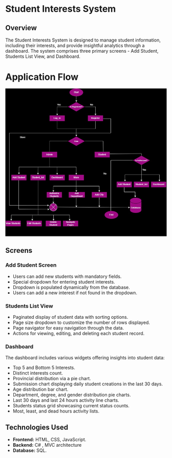# Student Interests System

## Overview

The Student Interests System is designed to manage student information, including their interests, and provide insightful analytics through a dashboard. The system comprises three primary screens - Add Student, Students List View, and Dashboard.

# Application Flow

![Alt text](appflow.jpg)

## Screens

### Add Student Screen

- Users can add new students with mandatory fields.
- Special dropdown for entering student interests.
- Dropdown is populated dynamically from the database.
- Users can add a new interest if not found in the dropdown.

### Students List View

- Paginated display of student data with sorting options.
- Page size dropdown to customize the number of rows displayed.
- Page navigator for easy navigation through the data.
- Actions for viewing, editing, and deleting each student record.

### Dashboard

The dashboard includes various widgets offering insights into student data:

- Top 5 and Bottom 5 Interests.
- Distinct interests count.
- Provincial distribution via a pie chart.
- Submission chart displaying daily student creations in the last 30 days.
- Age distribution bar chart.
- Department, degree, and gender distribution pie charts.
- Last 30 days and last 24 hours activity line charts.
- Students status grid showcasing current status counts.
- Most, least, and dead hours activity lists.

## Technologies Used

- **Frontend:** HTML, CSS, JavaScript.
- **Backend:** C# ,  MVC architecture
- **Database:** SQL.


